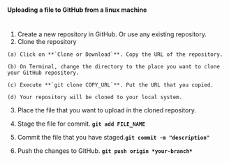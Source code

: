 #
**Uploading a file to GitHub from a linux machine**
#
  1.  Create a new repository in GitHub. Or use any existing repository.
  2.  Clone the repository
  
    (a)	Click on **`Clone or Download`**. Copy the URL of the repository.
    
    (b)	On Terminal, change the directory to the place you want to clone your GitHub repository.
    
    (c) Execute **`git clone COPY_URL`**. Put the URL that you copied.
    
    (d) Your repository will be cloned to your local system.
    
  3.  Place the file that you want to upload in the cloned repository.
  
  4.  Stage the file for commit. **`git add FILE_NAME`**
  
  5.  Commit the file that you have staged.**`git commit -m "description"`**
  
  6.  Push the changes to GitHub. **`git push origin *your-branch*`**
